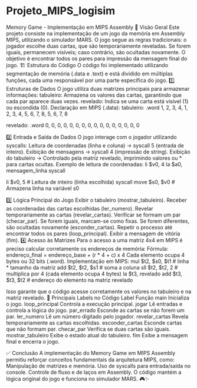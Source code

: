 # Projeto_MIPS_logisim

Memory Game - Implementação em MIPS Assembly
📌 Visão Geral
Este projeto consiste na implementação de um jogo da memória em Assembly MIPS, utilizando o simulador MARS. O jogo segue as regras tradicionais: o jogador escolhe duas cartas, que são temporariamente reveladas. Se forem iguais, permanecem visíveis; caso contrário, são ocultadas novamente. O objetivo é encontrar todos os pares para impressão da mensagem final do jogo.
🏗 Estrutura do Código
O código foi implementado utilizando segmentação de memória (.data e .text) e está dividido em múltiplas funções, cada uma responsável por uma parte específica do jogo.
1️⃣ Estruturas de Dados
O jogo utiliza duas matrizes principais para armazenar informações:
tabuleiro: Armazena os valores das cartas, garantindo que cada par aparece duas vezes.
revelado: Indica se uma carta está visível (1) ou escondida (0).
Declaração em MIPS (.data):
tabuleiro: .word 1, 2, 3, 4, 1, 2, 3, 4,
                     5, 6, 7, 8, 5, 6, 7, 8

revelado: .word 0, 0, 0, 0, 0, 0, 0, 0,
                  0, 0, 0, 0, 0, 0, 0, 0

2️⃣ Entrada e Saída de Dados
O jogo interage com o jogador utilizando syscalls:
Leitura de coordenadas (linha e coluna) → syscall 5 (entrada de inteiro).
Exibição de mensagens → syscall 4 (impressão de string).
Exibição do tabuleiro → Controlado pela matriz revelado, imprimindo valores ou * para cartas ocultas.
Exemplo de leitura de coordenadas:
li $v0, 4
la $a0, mensagem_linha
syscall

li $v0, 5  # Leitura de inteiro (linha escolhida)
syscall
move $s0, $v0  # Armazena linha na variável s0

3️⃣ Lógica Principal do Jogo
Exibir o tabuleiro (mostrar_tabuleiro).
Receber as coordenadas das cartas escolhidas (ler_numero).
Revelar temporariamente as cartas (revelar_cartas).
Verificar se formam um par (checar_par).
Se forem iguais, marcam-se como fixas.
Se forem diferentes, são ocultadas novamente (esconder_cartas).
Repetir o processo até encontrar todos os pares (loop_principal).
Exibir a mensagem de vitória (fim).
4️⃣ Acesso às Matrizes
Para o acesso a uma matriz 4x4 em MIPS é preciso calcular corretamente os endereços de memória:
Fórmula: 
endereço_final = endereço_base + (r * 4 + c) x 4
Cada elemento ocupa 4 bytes ou 32 bits (.word).
Implementação em MIPS:
mul $t2, $s0, $t1  # linha * tamanho da matriz
add $t2, $t2, $s1  # soma a coluna
sll $t2, $t2, 2    # multiplica por 4 (cada elemento ocupa 4 bytes)
la $t3, revelado
add $t3, $t3, $t2  # endereço do elemento na matriz revelado

Isso garante que o código acesse corretamente os valores no tabuleiro e na matriz revelado.
📌 Principais Labels no Código
Label
Função
main
Inicializa o jogo.
loop_principal
Controla a execução principal.
jogar
Lê entradas e controla a lógica do jogo.
par_errado
Esconde as cartas se não forem um par.
ler_numero
Lê um número digitado pelo jogador.
revelar_cartas
Revela temporariamente as cartas escolhidas.
esconder_cartas
Esconde cartas que não formam par.
checar_par
Verifica se duas cartas são iguais.
mostrar_tabuleiro
Exibe o estado atual do tabuleiro.
fim
Exibe a mensagem final e encerra o jogo.

✅ Conclusão
A implementação do Memory Game em MIPS Assembly permitiu reforçar conceitos fundamentais da arquitetura MIPS, como:
Manipulação de matrizes e memória.
Uso de syscalls para entrada/saída no console.
Controle de fluxo e de laços em Assembly.
O código mantém a lógica original do jogo e funciona no simulador MARS.  🎮✨

